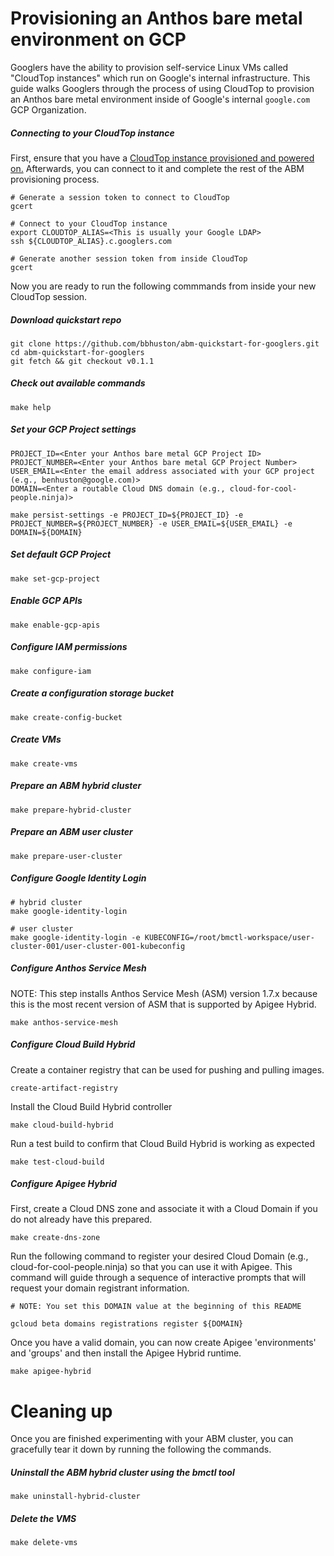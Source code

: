 # Provisioning an Anthos bare metal environment on GCP

Googlers have the ability to provision self-service Linux VMs called "CloudTop instances" which run on Google's internal infrastructure.  This guide walks Googlers through the process of using CloudTop to provision an Anthos bare metal environment inside of Google's internal `google.com` GCP Organization.  

##### Connecting to your CloudTop instance

First, ensure that you have a [CloudTop instance provisioned and powered on.](https://support.google.com/techstop/answer/2662330?hl=en&ref_topic=2683844)  Afterwards, you can connect to it and complete the rest of the ABM provisioning process.

```
# Generate a session token to connect to CloudTop
gcert

# Connect to your CloudTop instance
export CLOUDTOP_ALIAS=<This is usually your Google LDAP>
ssh ${CLOUDTOP_ALIAS}.c.googlers.com

# Generate another session token from inside CloudTop
gcert
```

Now you are ready to run the following commmands from inside your new CloudTop session.

##### Download quickstart repo
```
git clone https://github.com/bbhuston/abm-quickstart-for-googlers.git
cd abm-quickstart-for-googlers
git fetch && git checkout v0.1.1
```

##### Check out available commands 
```
make help
```

##### Set your GCP Project settings
```
PROJECT_ID=<Enter your Anthos bare metal GCP Project ID>
PROJECT_NUMBER=<Enter your Anthos bare metal GCP Project Number>
USER_EMAIL=<Enter the email address associated with your GCP project (e.g., benhuston@google.com)>
DOMAIN=<Enter a routable Cloud DNS domain (e.g., cloud-for-cool-people.ninja)>

make persist-settings -e PROJECT_ID=${PROJECT_ID} -e PROJECT_NUMBER=${PROJECT_NUMBER} -e USER_EMAIL=${USER_EMAIL} -e DOMAIN=${DOMAIN}
```

##### Set default GCP Project
```
make set-gcp-project
```

##### Enable GCP APIs
```
make enable-gcp-apis
```

##### Configure IAM permissions
```
make configure-iam
```

##### Create a configuration storage bucket
```
make create-config-bucket
```

##### Create VMs
```
make create-vms
```

##### Prepare an ABM hybrid cluster
```
make prepare-hybrid-cluster
```

##### Prepare an ABM user cluster
```
make prepare-user-cluster
```

##### Configure Google Identity Login
```
# hybrid cluster
make google-identity-login

# user cluster
make google-identity-login -e KUBECONFIG=/root/bmctl-workspace/user-cluster-001/user-cluster-001-kubeconfig
```

##### Configure Anthos Service Mesh

NOTE: This step installs Anthos Service Mesh (ASM) version 1.7.x  because this is the most recent version of ASM that is supported by Apigee Hybrid.
```
make anthos-service-mesh
```

##### Configure Cloud Build Hybrid

Create a container registry that can be used for pushing and pulling images.
```
create-artifact-registry 
```

Install the Cloud Build Hybrid controller
```
make cloud-build-hybrid
```

Run a test build to confirm that Cloud Build Hybrid is working as expected
```
make test-cloud-build
```

##### Configure Apigee Hybrid

First, create a Cloud DNS zone and associate it with a Cloud Domain if you do not already have this prepared.
```
make create-dns-zone
```

Run the following command to register your desired Cloud Domain (e.g., cloud-for-cool-people.ninja) so that you can use it with Apigee.  This command will guide through a sequence of interactive prompts that will request your domain registrant information.
```
# NOTE: You set this DOMAIN value at the beginning of this README

gcloud beta domains registrations register ${DOMAIN}
```
Once you have a valid domain, you can now create Apigee 'environments' and 'groups' and then install the Apigee Hybrid runtime.
```
make apigee-hybrid
```

# Cleaning up

Once you are finished experimenting with your ABM cluster, you can gracefully tear it down by running the following the commands.

##### Uninstall the ABM hybrid cluster using the bmctl tool
```
make uninstall-hybrid-cluster
```

##### Delete the VMS
```
make delete-vms
```